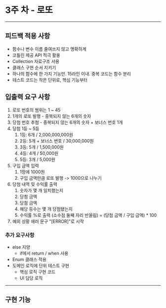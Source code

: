 # 3주 차 - 로또

---

## 피드백 적용 사항
- 함수나 변수 이름 줄여쓰지 않고 명확하게
- 코틀린 제공 API 적극 활용
- Collection 자료구조 사용
- 클래스 구현 순서 지키기
- 하나의 함수에 한 가지 기능만. 15라인 이내. 중복 코드는 함수 분리
- 테스트 코드는 작은 단위로, 핵심 기능부터

## 입출력 요구 사항
1. 로또 번호의 범위는 1 ~ 45
2. 1개의 로또 발행 - 중복되지 않는 6개의 숫자
3. 당첨 번호 추첨 - 중복되지 않는 6개의 숫자 + 보너스 번호 1개
4. 당첨 1등 ~ 5등
   1. 1등: 6개 / 2,000,000,000원
   2. 2등: 5개 + 보너스 번호 / 30,000,000원
   3. 3등: 5개 / 1,500,000원
   4. 4등: 4개 / 50,000원
   5. 5등: 3개 / 5,000원
5. 구입 금액 입력
   1. 1장에 1000원
   2. 구입 금액만큼 로또 발행 -> 1000으로 나누기
6. 당첨 내역 및 수익률 출력
   1. 숫자가 몇 개 일치했는지
   2. 당첨 금액
   2. 당첨 금액
   3. 해당 등수는 몇 개 당첨됐는지
   4. 수익률 %로 출력 (소수점 둘째 자리 반올림) = (당첨 금액 / 구입 금액) * 100 
7. 예외 상황 에러 문구 "[ERROR]"로 시작
### 추가 요구사항
- else 지양
  - if에서 return / when 사용
- Enum 클래스 적용
- 도메인 로직에 단위 테스트 구현
  - 핵심 로직 구현 코드
  - UI 담당 로직
---

## 구현 기능
